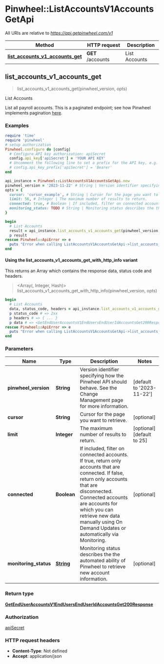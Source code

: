 # Pinwheel::ListAccountsV1AccountsGetApi

All URIs are relative to *https://api.getpinwheel.com/v1*

| Method | HTTP request | Description |
| ------ | ------------ | ----------- |
| [**list_accounts_v1_accounts_get**](ListAccountsV1AccountsGetApi.md#list_accounts_v1_accounts_get) | **GET** /accounts | List Accounts |


## list_accounts_v1_accounts_get

> <GetEndUserAccountsV1EndUsersEndUserIdAccountsGet200Response> list_accounts_v1_accounts_get(pinwheel_version, opts)

List Accounts

List all payroll accounts. This is a paginated endpoint; see how Pinwheel implements pagination <a href='https://docs.pinwheelapi.com/docs/pagination-1' target='_blank'>here</a>.

### Examples

```ruby
require 'time'
require 'pinwheel'
# setup authorization
Pinwheel.configure do |config|
  # Configure API key authorization: apiSecret
  config.api_key['apiSecret'] = 'YOUR API KEY'
  # Uncomment the following line to set a prefix for the API key, e.g. 'Bearer' (defaults to nil)
  # config.api_key_prefix['apiSecret'] = 'Bearer'
end

api_instance = Pinwheel::ListAccountsV1AccountsGetApi.new
pinwheel_version = '2023-11-22' # String | Version identifier specifying how the Pinwheel API should behave. See the Change Management page for more information.
opts = {
  cursor: 'cursor_example', # String | Cursor for the page you want to retrieve.
  limit: 56, # Integer | The maximum number of results to return.
  connected: true, # Boolean | If included, filter on connected accounts. If true, return only accounts that are connected. If false, return only accounts that are disconnected. Connected accounts are accounts for which you can retrieve new data manually using On Demand Updates or automatically via Monitoring.
  monitoring_status: TODO # String | Monitoring status describes the the automated ability of Pinwheel to retrieve new account information.
}

begin
  # List Accounts
  result = api_instance.list_accounts_v1_accounts_get(pinwheel_version, opts)
  p result
rescue Pinwheel::ApiError => e
  puts "Error when calling ListAccountsV1AccountsGetApi->list_accounts_v1_accounts_get: #{e}"
end
```

#### Using the list_accounts_v1_accounts_get_with_http_info variant

This returns an Array which contains the response data, status code and headers.

> <Array(<GetEndUserAccountsV1EndUsersEndUserIdAccountsGet200Response>, Integer, Hash)> list_accounts_v1_accounts_get_with_http_info(pinwheel_version, opts)

```ruby
begin
  # List Accounts
  data, status_code, headers = api_instance.list_accounts_v1_accounts_get_with_http_info(pinwheel_version, opts)
  p status_code # => 2xx
  p headers # => { ... }
  p data # => <GetEndUserAccountsV1EndUsersEndUserIdAccountsGet200Response>
rescue Pinwheel::ApiError => e
  puts "Error when calling ListAccountsV1AccountsGetApi->list_accounts_v1_accounts_get_with_http_info: #{e}"
end
```

### Parameters

| Name | Type | Description | Notes |
| ---- | ---- | ----------- | ----- |
| **pinwheel_version** | **String** | Version identifier specifying how the Pinwheel API should behave. See the Change Management page for more information. | [default to &#39;2023-11-22&#39;] |
| **cursor** | **String** | Cursor for the page you want to retrieve. | [optional] |
| **limit** | **Integer** | The maximum number of results to return. | [optional][default to 25] |
| **connected** | **Boolean** | If included, filter on connected accounts. If true, return only accounts that are connected. If false, return only accounts that are disconnected. Connected accounts are accounts for which you can retrieve new data manually using On Demand Updates or automatically via Monitoring. | [optional] |
| **monitoring_status** | [**String**](.md) | Monitoring status describes the the automated ability of Pinwheel to retrieve new account information. | [optional] |

### Return type

[**GetEndUserAccountsV1EndUsersEndUserIdAccountsGet200Response**](GetEndUserAccountsV1EndUsersEndUserIdAccountsGet200Response.md)

### Authorization

[apiSecret](../README.md#apiSecret)

### HTTP request headers

- **Content-Type**: Not defined
- **Accept**: application/json

